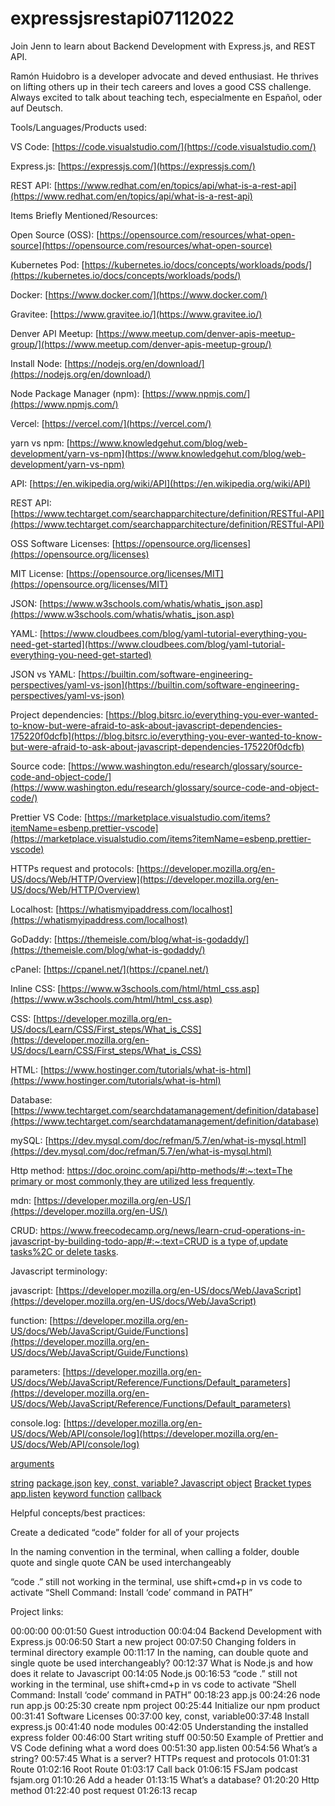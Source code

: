 # expressjsrestapi07112022

Join Jenn to learn about Backend Development with Express.js, and REST API. 

Ramón Huidobro is a developer advocate and deved enthusiast. He thrives on lifting others up in their tech careers and loves a good CSS challenge. Always excited to talk about teaching tech, especialmente en Español, oder auf Deutsch.

Tools/Languages/Products used:

VS Code: [https://code.visualstudio.com/](https://code.visualstudio.com/)

Express.js: [https://expressjs.com/](https://expressjs.com/)

REST API: [https://www.redhat.com/en/topics/api/what-is-a-rest-api](https://www.redhat.com/en/topics/api/what-is-a-rest-api)

Items Briefly Mentioned/Resources:

Open Source (OSS): [https://opensource.com/resources/what-open-source](https://opensource.com/resources/what-open-source)

Kubernetes Pod: [https://kubernetes.io/docs/concepts/workloads/pods/](https://kubernetes.io/docs/concepts/workloads/pods/)

Docker: [https://www.docker.com/](https://www.docker.com/)

Gravitee: [https://www.gravitee.io/](https://www.gravitee.io/)

Denver API Meetup: [https://www.meetup.com/denver-apis-meetup-group/](https://www.meetup.com/denver-apis-meetup-group/)

Install Node: [https://nodejs.org/en/download/](https://nodejs.org/en/download/)

Node Package Manager (npm): [https://www.npmjs.com/](https://www.npmjs.com/)

Vercel: [https://vercel.com/](https://vercel.com/)

yarn vs npm: [https://www.knowledgehut.com/blog/web-development/yarn-vs-npm](https://www.knowledgehut.com/blog/web-development/yarn-vs-npm)

API: [https://en.wikipedia.org/wiki/API](https://en.wikipedia.org/wiki/API)

REST API: [https://www.techtarget.com/searchapparchitecture/definition/RESTful-API](https://www.techtarget.com/searchapparchitecture/definition/RESTful-API)

OSS Software Licenses: [https://opensource.org/licenses](https://opensource.org/licenses)

MIT License: [https://opensource.org/licenses/MIT](https://opensource.org/licenses/MIT)

JSON: [https://www.w3schools.com/whatis/whatis_json.asp](https://www.w3schools.com/whatis/whatis_json.asp)

YAML: [https://www.cloudbees.com/blog/yaml-tutorial-everything-you-need-get-started](https://www.cloudbees.com/blog/yaml-tutorial-everything-you-need-get-started)

JSON vs YAML: [https://builtin.com/software-engineering-perspectives/yaml-vs-json](https://builtin.com/software-engineering-perspectives/yaml-vs-json)

Project dependencies: [https://blog.bitsrc.io/everything-you-ever-wanted-to-know-but-were-afraid-to-ask-about-javascript-dependencies-175220f0dcfb](https://blog.bitsrc.io/everything-you-ever-wanted-to-know-but-were-afraid-to-ask-about-javascript-dependencies-175220f0dcfb)

Source code: [https://www.washington.edu/research/glossary/source-code-and-object-code/](https://www.washington.edu/research/glossary/source-code-and-object-code/)

Prettier VS Code: [https://marketplace.visualstudio.com/items?itemName=esbenp.prettier-vscode](https://marketplace.visualstudio.com/items?itemName=esbenp.prettier-vscode)

HTTPs request and protocols: [https://developer.mozilla.org/en-US/docs/Web/HTTP/Overview](https://developer.mozilla.org/en-US/docs/Web/HTTP/Overview)

Localhost: [https://whatismyipaddress.com/localhost](https://whatismyipaddress.com/localhost)

GoDaddy: [https://themeisle.com/blog/what-is-godaddy/](https://themeisle.com/blog/what-is-godaddy/)

cPanel: [https://cpanel.net/](https://cpanel.net/)

Inline CSS: [https://www.w3schools.com/html/html_css.asp](https://www.w3schools.com/html/html_css.asp)

CSS: [https://developer.mozilla.org/en-US/docs/Learn/CSS/First_steps/What_is_CSS](https://developer.mozilla.org/en-US/docs/Learn/CSS/First_steps/What_is_CSS)

HTML: [https://www.hostinger.com/tutorials/what-is-html](https://www.hostinger.com/tutorials/what-is-html)

Database: [https://www.techtarget.com/searchdatamanagement/definition/database](https://www.techtarget.com/searchdatamanagement/definition/database)

mySQL: [https://dev.mysql.com/doc/refman/5.7/en/what-is-mysql.html](https://dev.mysql.com/doc/refman/5.7/en/what-is-mysql.html)

Http method: [https://doc.oroinc.com/api/http-methods/#:~:text=The primary or most commonly,they are utilized less frequently](https://doc.oroinc.com/api/http-methods/#:~:text=The%20primary%20or%20most%20commonly,they%20are%20utilized%20less%20frequently).

mdn: [https://developer.mozilla.org/en-US/](https://developer.mozilla.org/en-US/)

CRUD: [https://www.freecodecamp.org/news/learn-crud-operations-in-javascript-by-building-todo-app/#:~:text=CRUD is a type of,update tasks%2C or delete tasks](https://www.freecodecamp.org/news/learn-crud-operations-in-javascript-by-building-todo-app/#:~:text=CRUD%20is%20a%20type%20of,update%20tasks%2C%20or%20delete%20tasks).

Javascript terminology:

javascript: [https://developer.mozilla.org/en-US/docs/Web/JavaScript](https://developer.mozilla.org/en-US/docs/Web/JavaScript)

function: [https://developer.mozilla.org/en-US/docs/Web/JavaScript/Guide/Functions](https://developer.mozilla.org/en-US/docs/Web/JavaScript/Guide/Functions)

parameters: [https://developer.mozilla.org/en-US/docs/Web/JavaScript/Reference/Functions/Default_parameters](https://developer.mozilla.org/en-US/docs/Web/JavaScript/Reference/Functions/Default_parameters)

console.log: [https://developer.mozilla.org/en-US/docs/Web/API/console/log](https://developer.mozilla.org/en-US/docs/Web/API/console/log)

[arguments](https://developer.mozilla.org/en-US/docs/Web/JavaScript/Reference/Functions/arguments)

[string](https://developer.mozilla.org/en-US/docs/Web/JavaScript/Reference/Global_Objects/String)
[package.json](https://docs.npmjs.com/cli/v9/configuring-npm/package-json)
[key, const, variable? Javascript object](https://www.w3schools.com/js/js_objects.asp)
[Bracket types](https://www.servicenowelite.com/blog/2013/12/9/javascript-brackets)
[app.listen](https://www.geeksforgeeks.org/express-js-app-listen-function/)
[keyword function](https://docs.progress.com/bundle/abl-reference/page/KEYWORD-function.html)
[callback](https://nodejs.org/en/knowledge/getting-started/control-flow/what-are-callbacks/)

Helpful concepts/best practices:

Create a dedicated “code” folder for all of your projects

In the naming convention in the terminal, when calling a folder, double quote and single quote CAN be used interchangeably

“code .” still not working in the  terminal, use shift+cmd+p in vs code to activate “Shell Command: Install ‘code’ command in PATH”

Project links:

00:00:00
00:01:50 Guest introduction 
00:04:04 Backend Development with Express.js
00:06:50 Start a new project
00:07:50 Changing folders in terminal directory example
00:11:17 In the naming, can double quote and single quote be used interchangeably?
00:12:37 What is Node.js and how does it relate to Javascript
00:14:05 Node.js
00:16:53 “code .” still not working in the terminal, use shift+cmd+p in vs code to activate “Shell Command: Install ‘code’ command in PATH”
00:18:23 app.js
00:24:26 node run app.js
00:25:30 create npm project
00:25:44 Initialize our npm product
00:31:41 Software Licenses
00:37:00 key, const, variable00:37:48 Install express.js
00:41:40 node modules
00:42:05 Understanding the installed express folder
00:46:00 Start writing stuff 
00:50:50 Example of Prettier and VS Code defining what a word does
00:51:30 app.listen
00:54:56 What’s a string? 
00:57:45 What is a server? HTTPs request and protocols 
01:01:31 Route
01:02:16 Root Route
01:03:17 Call back
01:06:15 FSJam podcast fsjam.org
01:10:26 Add a header
01:13:15 What’s a database?
01:20:20 Http method
01:22:40 post request
01:26:13 recap
